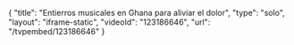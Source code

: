 {
    "title": "Entierros musicales en Ghana para aliviar el dolor",
    "type": "solo",
    "layout": "iframe-static",
    "videoId": "123186646",
    "url": "\/tvpembed\/123186646"
}